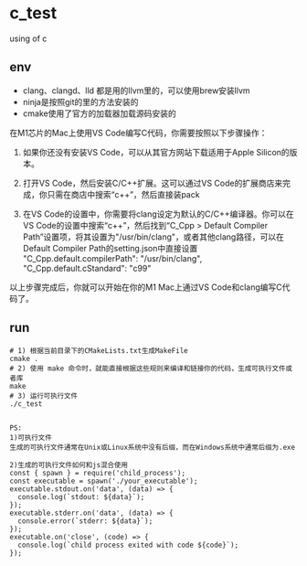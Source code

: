 # c_test
using of c 

## env 

* clang、clangd、lld 都是用的llvm里的，可以使用brew安装llvm
* ninja是按照git的里的方法安装的
* cmake使用了官方的加载器加载源码安装的

在M1芯片的Mac上使用VS Code编写C代码，你需要按照以下步骤操作：
1. 如果你还没有安装VS Code，可以从其官方网站下载适用于Apple Silicon的版本。

2. 打开VS Code，然后安装C/C++扩展。这可以通过VS Code的扩展商店来完成，你只需在商店中搜索“c++”，然后直接装pack

3. 在VS Code的设置中，你需要将clang设定为默认的C/C++编译器。你可以在VS Code的设置中搜索“c++”，然后找到“C_Cpp > Default Compiler Path”设置项，将其设置为"/usr/bin/clang"，或者其他clang路径，可以在Default Compiler Path的setting.json中直接设置
"C_Cpp.default.compilerPath": "/usr/bin/clang",
"C_Cpp.default.cStandard": "c99"

以上步骤完成后，你就可以开始在你的M1 Mac上通过VS Code和clang编写C代码了。 

  
## run
```
# 1) 根据当前目录下的CMakeLists.txt生成MakeFile
cmake . 
# 2) 使用 make 命令时，就能直接根据这些规则来编译和链接你的代码，生成可执行文件或者库
make
# 3) 运行可执行文件
./c_test


PS:
1)可执行文件
生成的可执行文件通常在Unix或Linux系统中没有后缀，而在Windows系统中通常后缀为.exe

2)生成的可执行文件如何和js混合使用
const { spawn } = require('child_process');
const executable = spawn('./your_executable');
executable.stdout.on('data', (data) => {
  console.log(`stdout: ${data}`);
});
executable.stderr.on('data', (data) => {
  console.error(`stderr: ${data}`);
});
executable.on('close', (code) => {
  console.log(`child process exited with code ${code}`);
});

```

